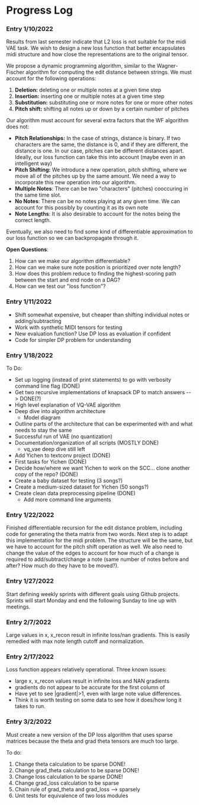 # Progress Log

### Entry 1/10/2022
Results from last semester indicate that L2 loss is not suitable for the midi VAE task. We wish to design a new loss function that better encapsulates midi structure and how close the representations are to the original tensor. 

We propose a dynamic programming algorithm, similar to the Wagner-Fischer algorithm for computing the edit distance between strings. We must account for the following operations: 

1. **Deletion:** deleting one or multiple notes at a given time step
2. **Insertion:** inserting one or multiple notes at a given time step 
3. **Substitution:** substituting one or more notes for one or more other notes
4. **Pitch shift:** shifting all notes up or down by a certain number of pitches

Our algorithm must account for several extra factors that the WF algorithm does not: 
* **Pitch Relationships:** In the case of strings, distance is binary. If two characters are the same, the distance is 0, and if they are different, the distance is one. In our case, pitches can be different distances apart. Ideally, our loss function can take this into account (maybe even in an intelligent way)
* **Pitch Shifting:** We introduce a new operation, pitch shifting, where we move all of the pitches up by the same amount. We need a way to incorporate this new operation into our algorithm.
* **Multiple Notes**: There can be two "characters" (pitches) cooccuring in the same time slot. 
* **No Notes**: There can be no notes playing at any given time. We can account for this possibly by counting it as its own note
* **Note Lengths**: It is also desirable to account for the notes being the correct length.


Eventually, we also need to find some kind of differentiable approximation to our loss function so we can backpropagate through it. 


**Open Questions**:
1. How can we make our algorithm differentiable? 
2. How can we make sure note position is prioritized over note length? 
3. How does this problem reduce to finding the highest-scoring path between the start and end node on a DAG? 
4. How can we test our "loss function"?


### Entry 1/11/2022

- Shift somewhat expensive, but cheaper than shifting individual notes or adding/subtracting
- Work with synthetic MIDI tensors for testing 
- New evaluation function? Use DP loss as evaluation if confident
- Code for simpler DP problem for understanding

### Entry 1/18/2022

To Do: 
* Set up logging (instead of print statements) to go with verbosity command line flag (DONE)
* Get two recursive implementations of knapsack DP to match answers --> DONE(?)
* High level explanation of VQ-VAE algorithm
* Deep dive into algorithm architecture
    * Model diagram
* Outline parts of the architecture that can be experimented with and what needs to stay the same
* Successful run of VAE (no quantization)
* Documentation/organization of all scripts (MOSTLY DONE)
    * vq_vae deep dive still left
* Add Yichen to textconv project (DONE)
* First tasks for Yichen (DONE)
* Decide how/where we want Yichen to work on the SCC... clone another copy of the repo? (DONE)
* Create a baby dataset for testing (3 songs?)
* Create a medium-sized dataset for Yichen (50 songs?)
* Create clean data preprocessing pipeline (DONE)
    * Add more command line arguments

### Entry 1/22/2022
Finished differentiable recursion for the edit distance problem, including code for generating the theta matrix from two words. Next step is to adapt this implementation for the midi problem. The structure will be the same, but we have to account for the pitch shift operation as well. We also need to change the value of the edges to account for how much of a change is required to add/subtract/change a note (same number of notes before and after? How much do they have to be moved?).

### Entry 1/27/2022
Start defining weekly sprints with different goals using Github projects. Sprints will start Monday and end the following Sunday to line up with meetings. 

### Entry 2/7/2022
Large values in x, x_recon result in infinite loss/nan gradients. This is easily remedied with max note length cutoff and normalization. 

### Entry 2/17/2022
Loss function appears relatively operational. Three known issues: 
* large x, x_recon values result in infinite loss and NAN gradients
* gradients do not appear to be accurate for the first column of 
* Have yet to see |gradient|>1, even with large note value differences. 
* Think it is worth testing on some data to see how it does/how long it takes to run.


### Entry 3/2/2022
Must create a new version of the DP loss algorithm that uses sparse matrices because the theta and grad theta tensors are much too large.

To do:
1. Change theta calculation to be sparse DONE!
2. Change grad_theta calculation to be sparse DONE!
3. Change loss calculation to be sparse DONE!
4. Change grad_loss calculation to be sparse
5. Chain rule of grad_theta and grad_loss --> sparsely 
6. Unit tests for equivalence of two loss modules 